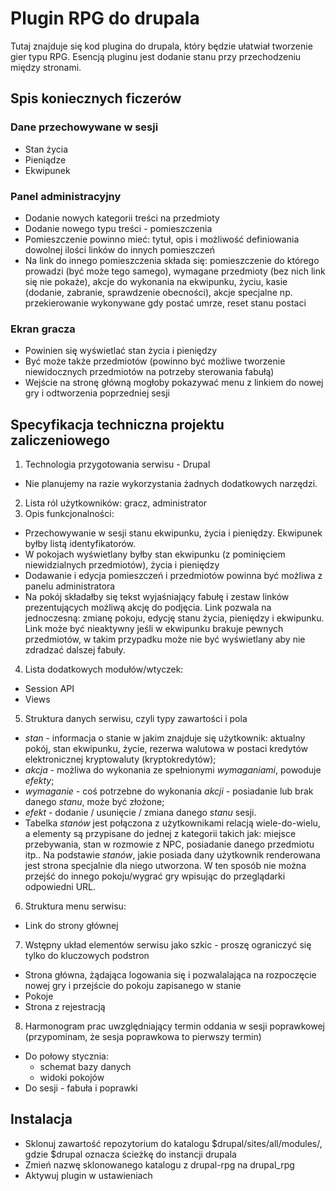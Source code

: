 # Plugin RPG do drupala

Tutaj znajduje się kod plugina do drupala, który będzie ułatwiał tworzenie gier typu RPG. Esencją pluginu jest dodanie stanu przy przechodzeniu między stronami.

## Spis koniecznych ficzerów

### Dane przechowywane w sesji

* Stan życia
* Pieniądze
* Ekwipunek

### Panel administracyjny

* Dodanie nowych kategorii treści na przedmioty
* Dodanie nowego typu treści - pomieszczenia
* Pomieszczenie powinno mieć: tytuł, opis i możliwość definiowania dowolnej ilości linków do innych pomieszczeń
* Na link do innego pomieszczenia składa się: pomieszczenie do którego prowadzi (być może tego samego), wymagane przedmioty (bez nich link się nie pokaże), akcje do wykonania na ekwipunku, życiu, kasie (dodanie, zabranie, sprawdzenie obecności), akcje specjalne np. przekierowanie wykonywane gdy postać umrze, reset stanu postaci

### Ekran gracza

* Powinien się wyświetlać stan życia i pieniędzy
* Być może także przedmiotów (powinno być możliwe tworzenie niewidocznych przedmiotów na potrzeby sterowania fabułą)
* Wejście na stronę główną mogłoby pokazywać menu z linkiem do nowej gry i odtworzenia poprzedniej sesji

## Specyfikacja techniczna projektu zaliczeniowego

1. Technologia przygotowania serwisu - Drupal
  * Nie planujemy na razie wykorzystania żadnych dodatkowych narzędzi.
2. Lista ról użytkowników: gracz, administrator
3. Opis funkcjonalności:
  * Przechowywanie w sesji stanu ekwipunku, życia i pieniędzy. Ekwipunek byłby listą identyfikatorów.
  * W pokojach wyświetlany byłby stan ekwipunku (z pominięciem niewidzialnych przedmiotów), życia i pieniędzy
  * Dodawanie i edycja pomieszczeń i przedmiotów powinna być możliwa z panelu administratora
  * Na pokój składałby się tekst wyjaśniający fabułę i zestaw linków prezentujących możliwą akcję do podjęcia. Link pozwala na jednoczesną: zmianę pokoju, edycję stanu życia, pieniędzy i ekwipunku. Link może być nieaktywny jeśli w ekwipunku brakuje pewnych przedmiotów, w takim przypadku może nie być wyświetlany aby nie zdradzać dalszej fabuły.
4. Lista dodatkowych modułów/wtyczek:
  * Session API
  * Views
5. Struktura danych serwisu, czyli typy zawartości i pola
 * _stan_ - informacja o stanie w jakim znajduje się użytkownik: aktualny pokój, stan ekwipunku, życie, rezerwa walutowa w postaci kredytów elektronicznej kryptowaluty (kryptokredytów);
 * _akcja_ - możliwa do wykonania ze spełnionymi _wymaganiami_, powoduje _efekty_;
 * _wymaganie_ - coś potrzebne do wykonania _akcji_ - posiadanie lub brak danego _stanu_, może być złożone;
 * _efekt_ - dodanie / usunięcie / zmiana danego _stanu_ sesji.
 * Tabelka _stanów_ jest połączona z użytkownikami relacją wiele-do-wielu, a elementy są przypisane do jednej z kategorii takich jak: miejsce przebywania, stan w rozmowie z NPC, posiadanie danego przedmiotu itp.. Na podstawie _stanów_, jakie posiada dany użytkownik renderowana jest strona specjalnie dla niego utworzona. W ten sposób nie można przejść do innego pokoju/wygrać gry wpisując do przeglądarki odpowiedni URL.
6. Struktura menu serwisu:
 * Link do strony głównej
7. Wstępny układ elementów serwisu jako szkic - proszę ograniczyć się tylko do kluczowych podstron
 * Strona główna, żądająca logowania się i pozwalalająca na rozpoczęcie nowej gry i przejście do pokoju zapisanego w stanie
 * Pokoje
 * Strona z rejestracją
8. Harmonogram prac uwzględniający termin oddania w sesji poprawkowej (przypominam, że sesja poprawkowa to pierwszy termin)
 * Do połowy stycznia:
   * schemat bazy danych
   * widoki pokojów
 * Do sesji - fabuła i poprawki

## Instalacja
 * Sklonuj zawartość repozytorium do katalogu $drupal/sites/all/modules/, gdzie $drupal oznacza ścieżkę do instancji drupala
 * Zmień nazwę sklonowanego katalogu z drupal-rpg na drupal\_rpg
 * Aktywuj plugin w ustawieniach
